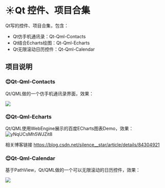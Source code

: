 # :sunny:Qt 控件、项目合集
Qt写的控件、项目合集，包含：
- Qt仿手机通讯录：Qt-Qml-Contacts
- Qt结合Echarts绘图：Qt-Qml-Echarts
- Qt无限滚动日历控件：Qt-Qml-Calendar

## 项目说明

###  :blush:Qt-Qml-Contacts

Qt/QML做的一个仿手机通讯录界面，效果：

![](https://github.com/licoba/QtProjects/blob/master/Qt-Qml-Contacts/demo.gif)

###  :blush:Qt-Qml-Echarts

Qt/QML使用WebEngine展示的百度ECharts图表Demo，效果：<br>
![yNqUCsMh5WJZit8](https://i.loli.net/2021/11/27/yNqUCsMh5WJZit8.jpg)

相关博客链接
https://blog.csdn.net/silence__star/article/details/84304921

###  :blush:Qt-Qml-Calendar

基于PathView，Qt/QML做的一个可以无限滚动的日历控件，效果：

![](https://github.com/licoba/QtProjects/blob/master/Qt-Qml-Calendar/icon/demo.gif)
